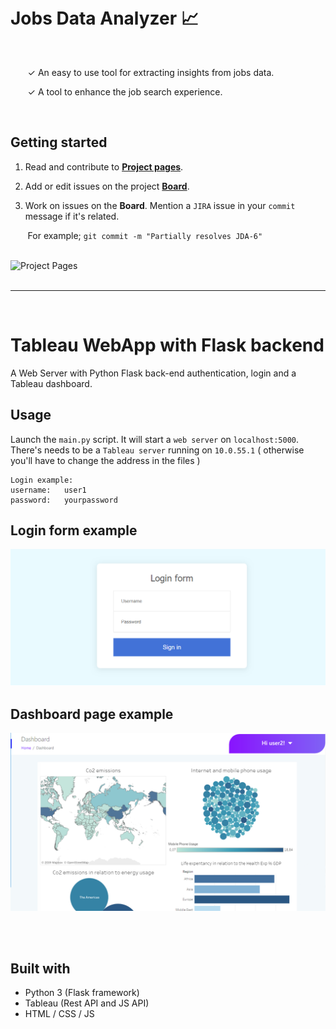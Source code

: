 <br />
<br />

# Jobs Data Analyzer 📈

<br />

&nbsp;&nbsp;&nbsp;&nbsp;&nbsp;&nbsp; &check; An easy to use tool for extracting insights from jobs data. <br />

&nbsp;&nbsp;&nbsp;&nbsp;&nbsp;&nbsp; &check; A tool to enhance the job search experience. 

<br />

## Getting started

1. Read and contribute to [**Project pages**](https://solvestack.atlassian.net/jira/software/projects/JDA/pages).

2. Add or edit issues on the project [**Board**](https://solvestack.atlassian.net/jira/software/projects/JDA/boards/1).

3. Work on issues on the **Board**. Mention a `JIRA` issue in your `commit` message if it's related. 

&nbsp;&nbsp;&nbsp;&nbsp;&nbsp;&nbsp; For example; ```git commit -m "Partially resolves JDA-6"```


<br />

<img width="629" alt="Project Pages" src="https://user-images.githubusercontent.com/9142438/210152252-3af5f310-61d5-4d2e-91bf-4b89f4386b52.png">

<br />

<br />

--- 

<br />

# Tableau WebApp with Flask backend

A Web Server with Python Flask back-end authentication, login and a Tableau dashboard.

## Usage

Launch the `main.py` script. It will start a `web server` on `localhost:5000`. <br />
There's needs to be a `Tableau server` running on `10.0.55.1`  ( otherwise you'll have to change the address in the files )

```
Login example:
username:   user1
password:   yourpassword
```
## Login form example

![alt text](login_form.PNG)

## Dashboard page example

![alt text](dashboard.PNG)

<br />
<br />

## Built with

- Python 3 (Flask framework)
- Tableau (Rest API and JS API)
- HTML / CSS / JS
